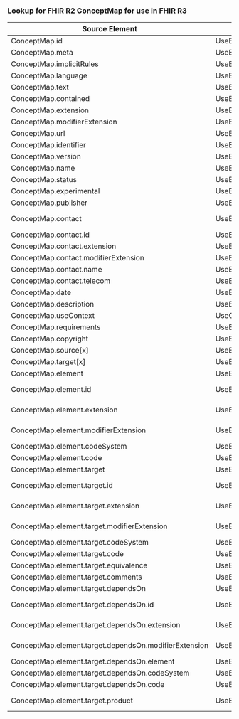 ### Lookup for FHIR R2 ConceptMap for use in FHIR R3

| Source Element | Usage | Target |
| -------------- | ----- | ------ |
| ConceptMap.id | UseElementSameName | ConceptMap.id |
| ConceptMap.meta | UseElementSameName | ConceptMap.meta |
| ConceptMap.implicitRules | UseElementSameName | ConceptMap.implicitRules |
| ConceptMap.language | UseElementSameName | ConceptMap.language |
| ConceptMap.text | UseElementSameName | ConceptMap.text |
| ConceptMap.contained | UseElementSameName | ConceptMap.contained |
| ConceptMap.extension | UseElementSameName | ConceptMap.extension |
| ConceptMap.modifierExtension | UseElementSameName | ConceptMap.modifierExtension |
| ConceptMap.url | UseElementSameName | ConceptMap.url |
| ConceptMap.identifier | UseElementSameName | ConceptMap.identifier |
| ConceptMap.version | UseElementSameName | ConceptMap.version |
| ConceptMap.name | UseElementSameName | ConceptMap.name |
| ConceptMap.status | UseElementSameName | ConceptMap.status |
| ConceptMap.experimental | UseElementSameName | ConceptMap.experimental |
| ConceptMap.publisher | UseElementSameName | ConceptMap.publisher |
| ConceptMap.contact | UseExtension | http://hl7.org/fhir/1.0/StructureDefinition/extension-ConceptMap.contact |
| ConceptMap.contact.id | UseExtensionFromAncestor | - |
| ConceptMap.contact.extension | UseExtensionFromAncestor | - |
| ConceptMap.contact.modifierExtension | UseExtensionFromAncestor | - |
| ConceptMap.contact.name | UseExtensionFromAncestor | - |
| ConceptMap.contact.telecom | UseExtensionFromAncestor | - |
| ConceptMap.date | UseElementSameName | ConceptMap.date |
| ConceptMap.description | UseElementSameName | ConceptMap.description |
| ConceptMap.useContext | UseOneOfElements | ConceptMap.useContext,ConceptMap.jurisdiction |
| ConceptMap.requirements | UseElementRenamed | ConceptMap.purpose |
| ConceptMap.copyright | UseElementSameName | ConceptMap.copyright |
| ConceptMap.source[x] | UseElementSameName | ConceptMap.source[x] |
| ConceptMap.target[x] | UseElementSameName | ConceptMap.target[x] |
| ConceptMap.element | UseElementRenamed | ConceptMap.group.element |
| ConceptMap.element.id | UseExtension | http://hl7.org/fhir/1.0/StructureDefinition/extension-ConceptMap.element.id |
| ConceptMap.element.extension | UseExtension | http://hl7.org/fhir/1.0/StructureDefinition/extension-ConceptMap.element.extension |
| ConceptMap.element.modifierExtension | UseExtension | http://hl7.org/fhir/1.0/StructureDefinition/extension-ConceptMap.element.modifierExtension |
| ConceptMap.element.codeSystem | UseElementRenamed | ConceptMap.group.source |
| ConceptMap.element.code | UseElementRenamed | ConceptMap.group.element.code |
| ConceptMap.element.target | UseElementRenamed | ConceptMap.group.element.target |
| ConceptMap.element.target.id | UseExtension | http://hl7.org/fhir/1.0/StructureDefinition/extension-ConceptMap.element.target.id |
| ConceptMap.element.target.extension | UseExtension | http://hl7.org/fhir/1.0/StructureDefinition/extension-ConceptMap.element.target.extension |
| ConceptMap.element.target.modifierExtension | UseExtension | http://hl7.org/fhir/1.0/StructureDefinition/extension-ConceptMap.element.target.modifierExtension |
| ConceptMap.element.target.codeSystem | UseElementRenamed | ConceptMap.group.element.target.dependsOn.code |
| ConceptMap.element.target.code | UseElementRenamed | ConceptMap.group.element.target.code |
| ConceptMap.element.target.equivalence | UseElementRenamed | ConceptMap.group.element.target.equivalence |
| ConceptMap.element.target.comments | UseElementRenamed | ConceptMap.group.element.target.comment |
| ConceptMap.element.target.dependsOn | UseElementRenamed | ConceptMap.group.element.target.dependsOn |
| ConceptMap.element.target.dependsOn.id | UseExtension | http://hl7.org/fhir/1.0/StructureDefinition/extension-ConceptMap.element.target.dependsOn.id |
| ConceptMap.element.target.dependsOn.extension | UseExtension | http://hl7.org/fhir/1.0/StructureDefinition/extension-ConceptMap.element.target.dependsOn.extension |
| ConceptMap.element.target.dependsOn.modifierExtension | UseExtension | http://hl7.org/fhir/1.0/StructureDefinition/extension-ConceptMap.element.target.dependsOn.modifierExtension |
| ConceptMap.element.target.dependsOn.element | UseElementRenamed | ConceptMap.group.element.target.dependsOn.property |
| ConceptMap.element.target.dependsOn.codeSystem | UseElementRenamed | ConceptMap.group.element.target.dependsOn.system |
| ConceptMap.element.target.dependsOn.code | UseElementRenamed | ConceptMap.group.element.target.dependsOn.code |
| ConceptMap.element.target.product | UseExtension | http://hl7.org/fhir/1.0/StructureDefinition/extension-ConceptMap.element.target.product |
